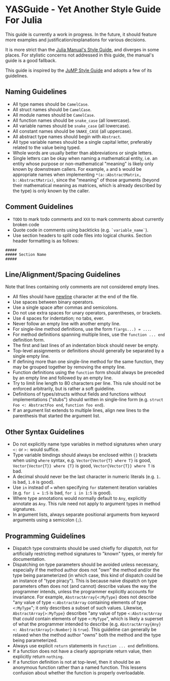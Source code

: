 # YASGuide - Yet Another Style Guide For Julia

This guide is currently a work in progress. In the future, it should feature more examples and justification/explanations for various decisions.

It is more strict than the [Julia Manual's Style Guide](https://docs.julialang.org/en/v1.0.2/manual/style-guide/), and diverges in some places. For stylistic concerns not addressed in this guide, the manual's guide is a good fallback.

This guide is inspired by the [JuMP Style Guide](http://www.juliaopt.org/JuMP.jl/latest/style.html) and adopts a few of its guidelines.

## Naming Guidelines

- All type names should be `CamelCase`.
- All struct names should be `CamelCase`.
- All module names should be `CamelCase`.
- All function names should be `snake_case` (all lowercase).
- All variable names should be `snake_case` (all lowercase).
- All constant names should be `SNAKE_CASE` (all uppercase).
- All abstract type names should begin with `Abstract`.
- All type variable names should be a single capital letter, preferably related to the value being typed.
- Whole words are usually better than abbreviations or single letters.
- Single letters can be okay when naming a mathematical entity, i.e. an entity whose purpose or non-mathematical "meaning" is likely only known by downstream callers. For example, `a` and `b` would be appropriate names when implementing `*(a::AbstractMatrix, b::AbstractMatrix)`, since the "meaning" of those arguments (beyond their mathematical meaning as matrices, which is already described by the type) is only known by the caller.

## Comment Guidelines

- `TODO` to mark todo comments and `XXX` to mark comments about currently broken code
- Quote code in comments using backticks (e.g. `` `variable_name` ``).
- Use section headers to split code files into logical chunks. Section header formatting is as follows:

```
#####
##### Section Name
#####
```

## Line/Alignment/Spacing Guidelines

Note that lines containing only comments are not considered empty lines.

- All files should have [newline](https://en.wikipedia.org/wiki/Newline) character at the end of the file.
- Use spaces between binary operators.
- Use a single space after commas and semicolons.
- Do not use extra spaces for unary operators, parentheses, or brackets.
- Use 4 spaces for indentation; no tabs, ever.
- Never follow an empty line with another empty line.
- For single-line method definitions, use the form `f(args...) = ...`.
- For method definitions spanning multiple lines, use the `function ... end` definition form.
- The first and last lines of an indentation block should never be empty.
- Top-level assignments or definitions should generally be separated by a single empty line.
- If defining more than one single-line method for the same function, they may be grouped together by removing the empty line.
- Function definitions using the `function` form should always be preceded by an empty line and followed by an empty line.
- Try to limit line length to 80 characters per line. This rule should not be enforced arbitrarily, but is rather a soft guideline.
- Definitions of types/structs without fields and functions without implementations ("stubs") should written in single-line form (e.g. `struct Foo <: AbstractFoo end`, `function foo end`).
- If an argument list extends to multiple lines, align new lines to the parenthesis that started the argument list.

## Other Syntax Guidelines

- Do not explicitly name type variables in method signatures when unary `<:` or `>:` would suffice.
- Type variable bindings should always be enclosed within `{}` brackets when using `where` syntax, e.g. `Vector{Vector{T} where T}` is good, `Vector{Vector{T}} where {T}` is good, `Vector{Vector{T}} where T` is bad.
- A decimal should never be the last character in numeric literals (e.g. `1.` is bad, `1.0` is good).
- Use `in` instead of `=` when specifying `for` statement iteration variables (e.g. `for i = 1:5` is bad, `for i in 1:5` is good).
- Where type annotations would normally default to `Any`, explicitly annotate as `Any`. This rule need not apply to argument types in method signatures.
- In argument lists, always separate positional arguments from keyword arguments using a semicolon (`;`).

## Programming Guidelines

- Dispatch type constraints should be used chiefly for *dispatch*, not for artificially restricting method signatures to "known" types, or merely for documentation.
- Dispatching on type parameters should be avoided unless necessary, especially if the method author does not "own" the method and/or the type being parameterized (in which case, this kind of dispatch could be an instance of "type piracy"). This is because naive dispatch on type parameters often does not (and cannot) describe values the way the programmer intends, unless the programmer explicitly accounts for invariance. For example, `AbstractArray{<:MyType}` does not describe "any value of type `<:AbstractArray` containing elements of type `<:MyType`"; it only describes a subset of such values. Likewise, `AbstractArray{>:MyType}` describes "any value of type `<:AbstractArray` that *could* contain elements of type `<:MyType`", which is likely a superset of what the programmer intended to describe (e.g. `AbstractArray{Any} <: AbstractArray{>:Number}` is `true`). This guideline can generally be relaxed when the method author "owns" both the method and the type being parameterized.
- Always use explicit `return` statements in `function ... end` definitions.
- If a function does not have a clearly appropriate return value, then explicitly return `nothing`.
- If a function definition is not at top-level, then it should be an anonymous function rather than a named function. This lessens confusion about whether the function is properly overloadable.
